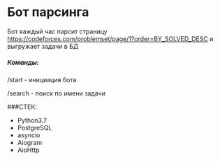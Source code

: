 # Бот парсинга
Бот каждый час парсит страницу https://codeforces.com/problemset/page/1?order=BY_SOLVED_DESC
и выгружает задачи в БД

##### Команды:
/start - инициация бота

/search - поиск по имени задачи


###СТЕК: 
* Python3.7
* PostgreSQL
* asyncio
* Aiogram
* AioHttp
